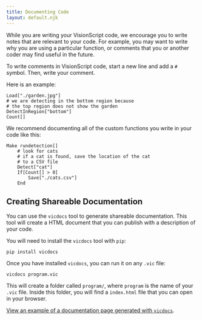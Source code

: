 ```yaml
---
title: Documenting Code
layout: default.njk
---
```


While you are writing your VisionScript code, we encourage you to write notes that are relevant to your code. For example, you may want to write why you are using a particular function, or comments that you or another coder may find useful in the future.

To write comments in VisionScript code, start a new line and add a `#` symbol. Then, write your comment.

Here is an example:

```
Load["./garden.jpg"]
# we are detecting in the bottom region because
# the top region does not show the garden
DetectInRegion["bottom"]
Count[]
```

We recommend documenting all of the custom functions you write in your code like this:

```
Make rundetection[]
    # look for cats
    # if a cat is found, save the location of the cat
    # to a CSV file
    Detect["cat"]
    If[Count[] > 0]
        Save["./cats.csv"]
    End
```

## Creating Shareable Documentation

You can use the `vicdocs` tool to generate shareable documentation. This tool will create a HTML document that you can publish with a description of your code.

You will need to install the `vicdocs` tool with `pip`:

```
pip install vicdocs
```

Once you have installed `vicdocs`, you can run it on any `.vic` file:

```
vicdocs program.vic
```

This will create a folder called `program/`, where `program` is the name of your `.vic` file. Inside this folder, you will find a `index.html` file that you can open in your browser.

[View an example of a documentation page generated with `vicdocs`](https://visionscript.org/vicdocs-example/).